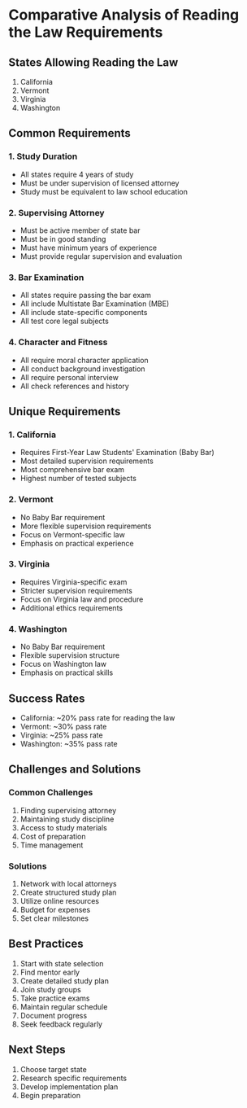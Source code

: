 # Comparative Analysis of Reading the Law Requirements

## States Allowing Reading the Law
1. California
2. Vermont
3. Virginia
4. Washington

## Common Requirements

### 1. Study Duration
- All states require 4 years of study
- Must be under supervision of licensed attorney
- Study must be equivalent to law school education

### 2. Supervising Attorney
- Must be active member of state bar
- Must be in good standing
- Must have minimum years of experience
- Must provide regular supervision and evaluation

### 3. Bar Examination
- All states require passing the bar exam
- All include Multistate Bar Examination (MBE)
- All include state-specific components
- All test core legal subjects

### 4. Character and Fitness
- All require moral character application
- All conduct background investigation
- All require personal interview
- All check references and history

## Unique Requirements

### 1. California
- Requires First-Year Law Students' Examination (Baby Bar)
- Most detailed supervision requirements
- Most comprehensive bar exam
- Highest number of tested subjects

### 2. Vermont
- No Baby Bar requirement
- More flexible supervision requirements
- Focus on Vermont-specific law
- Emphasis on practical experience

### 3. Virginia
- Requires Virginia-specific exam
- Stricter supervision requirements
- Focus on Virginia law and procedure
- Additional ethics requirements

### 4. Washington
- No Baby Bar requirement
- Flexible supervision structure
- Focus on Washington law
- Emphasis on practical skills

## Success Rates
- California: ~20% pass rate for reading the law
- Vermont: ~30% pass rate
- Virginia: ~25% pass rate
- Washington: ~35% pass rate

## Challenges and Solutions

### Common Challenges
1. Finding supervising attorney
2. Maintaining study discipline
3. Access to study materials
4. Cost of preparation
5. Time management

### Solutions
1. Network with local attorneys
2. Create structured study plan
3. Utilize online resources
4. Budget for expenses
5. Set clear milestones

## Best Practices
1. Start with state selection
2. Find mentor early
3. Create detailed study plan
4. Join study groups
5. Take practice exams
6. Maintain regular schedule
7. Document progress
8. Seek feedback regularly

## Next Steps
1. Choose target state
2. Research specific requirements
3. Develop implementation plan
4. Begin preparation 